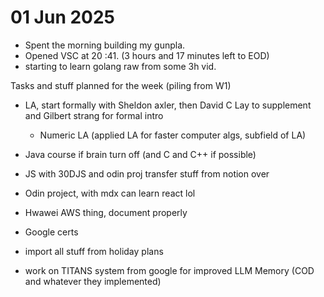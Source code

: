 # 01 Jun 2025

- Spent the morning building my gunpla.
- Opened VSC at 20 :41. (3 hours and 17 minutes left to EOD)
- starting to learn golang raw from some 3h vid.

Tasks and stuff planned for the week (piling from W1)

- LA, start formally with Sheldon axler, then David C Lay to supplement and Gilbert strang for formal intro
    - Numeric LA (applied LA for faster computer algs, subfield of LA)
- Java course if brain turn off (and C and C++ if possible)
- JS with 30DJS and odin proj transfer stuff from notion over
- Odin project, with mdx can learn react lol
- Hwawei AWS thing, document properly
- Google certs
- import all stuff from holiday plans

- work on TITANS system from google for improved LLM Memory (COD and whatever they implemented)
